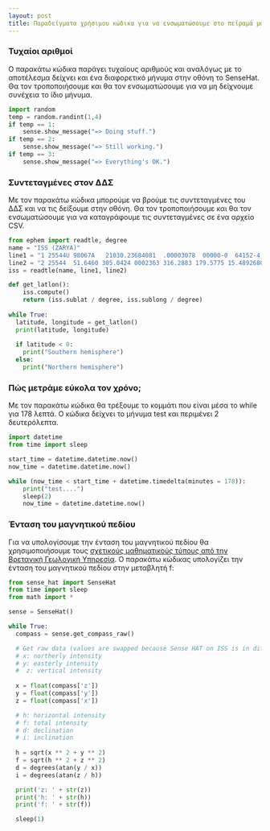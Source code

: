 ```yaml
---
layout: post
title: Παραδείγματα χρήσιμου κώδικα για να ενσωματώσουμε στο πείραμά μας με το Astro Pi - Ομάδες Makerlab
---
```


### Τυχαίοι αριθμοί
Ο παρακάτω κώδικα παράγει τυχαίους αριθμούς και αναλόγως με το αποτέλεσμα δείχνει και ένα διαφορετικό μήνυμα στην οθόνη το SenseHat. Θα τον τροποποιήσουμε και θα τον ενσωματώσουμε για να μη δείχνουμε συνέχεια το ίδιο μήνυμα.
```python
import random
temp = random.randint(1,4)
if temp == 1:
    sense.show_message("=> Doing stuff.")
if temp == 2:
    sense.show_message("=> Still working.")
if temp == 3:
    sense.show_message("=> Everything's OK.")
```

### Συντεταγμένες στον ΔΔΣ
Με τον παρακάτω κώδικα μπορούμε να βρούμε τις συντεταγμένες του ΔΔΣ και να τις δείξουμε στην οθόνη. Θα τον τροποποιήσουμε και θα τον ενσωματώσουμε για να καταγράφουμε τις συντεταγμένες σε ένα αρχείο CSV.
```python
from ephem import readtle, degree
name = "ISS (ZARYA)"
line1 = "1 25544U 98067A   21030.23684081  .00003078  00000-0  64152-4 0  9998"
line2 = "2 25544  51.6460 305.0424 0002363 316.2883 179.5775 15.48926800267219"
iss = readtle(name, line1, line2)

def get_latlon():
    iss.compute()
    return (iss.sublat / degree, iss.sublong / degree)
    
while True:
  latitude, longitude = get_latlon()
  print(latitude, longitude)
  
  if latitude < 0:
    print("Southern hemisphere")
  else:
    print("Northern hemisphere")
```

### Πώς μετράμε εύκολα τον χρόνο;
Με τον παρακάτω κώδικα θα τρέξουμε το κομμάτι που είναι μέσα το while για 178 λεπτά. Ο κώδικα δείχνει το μήνυμα test και περιμένει 2 δευτερόλεπτα.
```python
import datetime
from time import sleep

start_time = datetime.datetime.now()
now_time = datetime.datetime.now()

while (now_time < start_time + datetime.timedelta(minutes = 178)):
    print("test....")
    sleep(2)
    now_time = datetime.datetime.now()
```

### Ένταση του μαγνητικού πεδίου
Για να υπολογίσουμε την ένταση του μαγνητικού πεδίου θα χρησιμοποιήσουμε τους [σχετικούς μαθηματικούς τύπους από την Βρετανική Γεωλογική Υπηρεσία](https://geomag.bgs.ac.uk/education/earthmag.html). Ο παρακάτω κώδικας υπολογίζει την ένταση του μαγνητικού πεδίου στην μεταβλητή f:
```python
from sense_hat import SenseHat
from time import sleep
from math import *

sense = SenseHat()

while True:
  compass = sense.get_compass_raw()

  # Get raw data (values are swapped because Sense HAT on ISS is in different position)
  # x: northerly intensity
  # y: easterly intensity
  #  z: vertical intensity
  
  x = float(compass['z'])
  y = float(compass['y'])
  z = float(compass['x'])

  # h: horizontal intensity
  # f: total intensity
  # d: declination
  # i: inclination
  
  h = sqrt(x ** 2 + y ** 2)
  f = sqrt(h ** 2 + z ** 2)
  d = degrees(atan(y / x))
  i = degrees(atan(z / h))

  print('z: ' + str(z))
  print('h: ' + str(h))
  print('f: ' + str(f))

  sleep(1)
```
